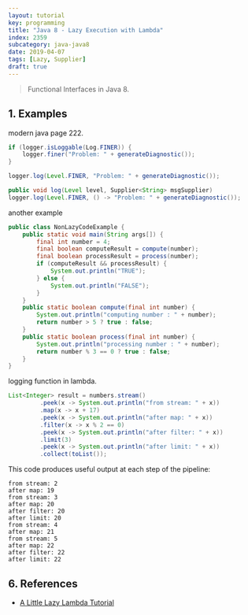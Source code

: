 ```yaml
---
layout: tutorial
key: programming
title: "Java 8 - Lazy Execution with Lambda"
index: 2359
subcategory: java-java8
date: 2019-04-07
tags: [Lazy, Supplier]
draft: true
---
```


> Functional Interfaces in Java 8.

## 1. Examples
modern java page 222.
```java
if (logger.isLoggable(Log.FINER)) {
    logger.finer("Problem: " + generateDiagnostic());
}

logger.log(Level.FINER, "Problem: " + generateDiagnostic());

public void log(Level level, Supplier<String> msgSupplier)
logger.log(Level.FINER, () -> "Problem: " + generateDiagnostic());
```

another example
```java
public class NonLazyCodeExample {
    public static void main(String args[]) {
        final int number = 4;
        final boolean computeResult = compute(number);
        final boolean processResult = process(number);
        if (computeResult && processResult) {
            System.out.println("TRUE");
        } else {
            System.out.println("FALSE");
        }
    }
    public static boolean compute(final int number) {
        System.out.println("computing number : " + number);
        return number > 5 ? true : false;
    }
    public static boolean process(final int number) {
        System.out.println("processing number : " + number);
        return number % 3 == 0 ? true : false;
    }
}
```

logging function in lambda.
```java
List<Integer> result = numbers.stream()
         .peek(x -> System.out.println("from stream: " + x))
         .map(x -> x + 17)
         .peek(x -> System.out.println("after map: " + x))
         .filter(x -> x % 2 == 0)
         .peek(x -> System.out.println("after filter: " + x))
         .limit(3)
         .peek(x -> System.out.println("after limit: " + x))
         .collect(toList());
```
This code produces useful output at each step of the pipeline:
```raw
from stream: 2
after map: 19
from stream: 3
after map: 20
after filter: 20
after limit: 20
from stream: 4
after map: 21
from stream: 5
after map: 22
after filter: 22
after limit: 22
```

## 6. References
* [A Little Lazy Lambda Tutorial](https://dzone.com/articles/a-little-lazy-lambda-tutorial)
